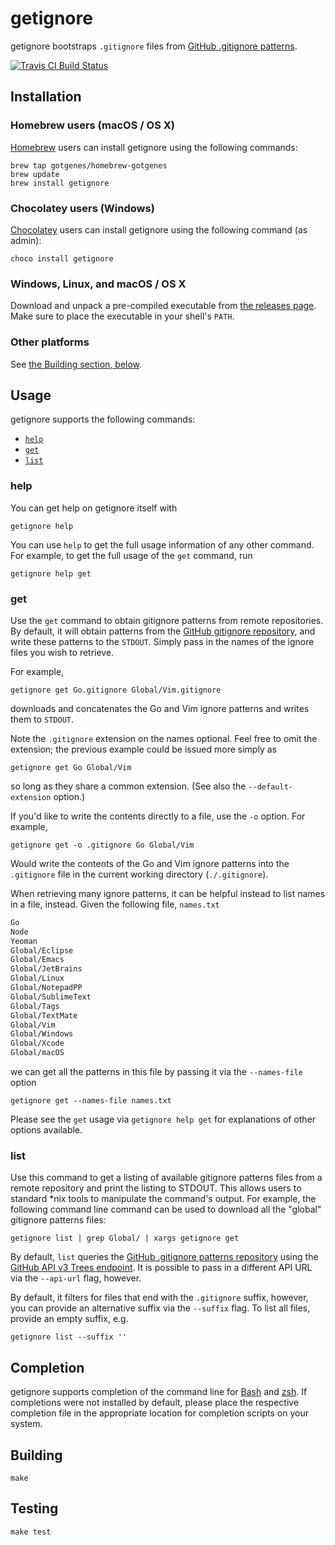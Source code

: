 # getignore

getignore bootstraps `.gitignore` files from [GitHub .gitignore patterns](https://github.com/github/gitignore).

[![Travis CI Build Status](https://travis-ci.org/gotgenes/getignore.svg?branch=master)](https://travis-ci.org/gotgenes/getignore)


## Installation

### Homebrew users (macOS / OS X)

[Homebrew](http://brew.sh) users can install getignore using the following commands:

```shell
brew tap gotgenes/homebrew-gotgenes
brew update
brew install getignore
```

### Chocolatey users (Windows)

[Chocolatey](https://chocolatey.org/) users can install getignore using the following command (as admin):

```shell
choco install getignore
```

### Windows, Linux, and macOS / OS X

Download and unpack a pre-compiled executable from [the releases page](https://github.com/gotgenes/getignore/releases). Make sure to place the executable in your shell's `PATH`.


### Other platforms

See [the Building section, below](#building).


## Usage

getignore supports the following commands:

* [`help`](#help)
* [`get`](#get)
* [`list`](#list)


### help

You can get help on getignore itself with

```shell
getignore help
```

You can use `help` to get the full usage information of any other command. For example, to get the full usage of the `get` command, run

```shell
getignore help get
```

### get

Use the `get` command to obtain gitignore patterns from remote repositories. By default, it will obtain patterns from the [GitHub gitignore repository](https://github.com/github/gitignore), and write these patterns to the `STDOUT`. Simply pass in the names of the ignore files you wish to retrieve.

For example,

```shell
getignore get Go.gitignore Global/Vim.gitignore
```

downloads and concatenates the Go and Vim ignore patterns and writes them to `STDOUT`.


Note the `.gitignore` extension on the names optional. Feel free to omit the extension; the previous example could be issued more simply as

```shell
getignore get Go Global/Vim
```

so long as they share a common extension. (See also the `--default-extension` option.)

If you'd like to write the contents directly to a file, use the `-o` option. For example,

```shell
getignore get -o .gitignore Go Global/Vim
```

Would write the contents of the Go and Vim ignore patterns into the `.gitignore` file in the current working directory (`./.gitignore`).

When retrieving many ignore patterns, it can be helpful instead to list names in a file, instead. Given the following file, `names.txt`

```txt
Go
Node
Yeoman
Global/Eclipse
Global/Emacs
Global/JetBrains
Global/Linux
Global/NotepadPP
Global/SublimeText
Global/Tags
Global/TextMate
Global/Vim
Global/Windows
Global/Xcode
Global/macOS
```

we can get all the patterns in this file by passing it via the `--names-file` option

```shell
getignore get --names-file names.txt
```

Please see the `get` usage via `getignore help get` for explanations of other options available.


### list

Use this command to get a listing of available gitignore patterns files from a remote repository and print the listing to STDOUT. This allows users to standard \*nix tools to manipulate the command's output. For example, the following command line command can be used to download all the "global" gitignore patterns files:

```
getignore list | grep Global/ | xargs getignore get
```

By default, `list` queries the [GitHub .gitignore patterns repository](https://github.com/github/gitignore) using the [GitHub API v3 Trees endpoint](https://developer.github.com/v3/git/trees/). It is possible to pass in a different API URL via the `--api-url` flag, however.

By default, it filters for files that end with the `.gitignore` suffix, however, you can provide an alternative suffix via the `--suffix` flag. To list all files, provide an empty suffix, e.g.

```
getignore list --suffix ''
```


## Completion

getignore supports completion of the command line for [Bash](completions/bash/getignore-completion.bash) and [zsh](completions/zsh/_getignore). If completions were not installed by default, please place the respective completion file in the appropriate location for completion scripts on your system.


## Building

```shell
make
```

## Testing

```shell
make test
```
